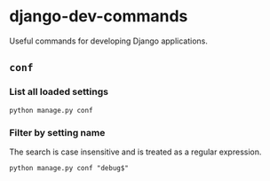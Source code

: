 django-dev-commands
===================

Useful commands for developing Django applications.

## `conf` ##

### List all loaded settings ###

    python manage.py conf

### Filter by setting name ###

The search is case insensitive and is treated as a regular expression.

    python manage.py conf "debug$"
